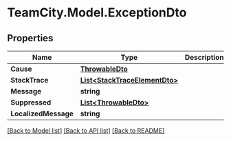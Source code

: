 # TeamCity.Model.ExceptionDto
## Properties

Name | Type | Description | Notes
------------ | ------------- | ------------- | -------------
**Cause** | [**ThrowableDto**](ThrowableDto.md) |  | [optional] 
**StackTrace** | [**List&lt;StackTraceElementDto&gt;**](StackTraceElementDto.md) |  | [optional] 
**Message** | **string** |  | [optional] 
**Suppressed** | [**List&lt;ThrowableDto&gt;**](ThrowableDto.md) |  | [optional] 
**LocalizedMessage** | **string** |  | [optional] 

[[Back to Model list]](../README.md#documentation-for-models) [[Back to API list]](../README.md#documentation-for-api-endpoints) [[Back to README]](../README.md)

